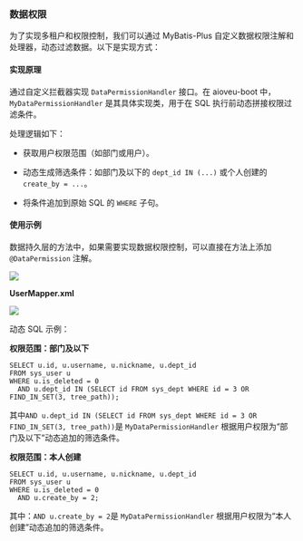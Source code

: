### 数据权限

为了实现多租户和权限控制，我们可以通过 MyBatis-Plus 自定义数据权限注解和处理器，动态过滤数据。以下是实现方式：

#### 实现原理

通过自定义拦截器实现 `DataPermissionHandler` 接口。在 aioveu-boot 中，`MyDataPermissionHandler` 是其具体实现类，用于在 SQL 执行前动态拼接权限过滤条件。

处理逻辑如下：

- 获取用户权限范围（如部门或用户）。

- 动态生成筛选条件：如部门及以下的 `dept_id IN (...)` 或个人创建的 `create_by = ...`。

- 将条件追加到原始 SQL 的 `WHERE` 子句。

#### 使用示例

数据持久层的方法中，如果需要实现数据权限控制，可以直接在方法上添加 `@DataPermission` 注解。

![](F:\Coding\Github\aioveu-boot-doc\功能详解与操作手册\5项目功能\5.1.1.png)



**UserMapper.xml**

![](F:\Coding\Github\aioveu-boot-doc\功能详解与操作手册\5项目功能\5.1.2.png)



动态 SQL 示例：

**权限范围：部门及以下**



```
SELECT u.id, u.username, u.nickname, u.dept_id 
FROM sys_user u 
WHERE u.is_deleted = 0 
  AND u.dept_id IN (SELECT id FROM sys_dept WHERE id = 3 OR FIND_IN_SET(3, tree_path));

```

其中`AND u.dept_id IN (SELECT id FROM sys_dept WHERE id = 3 OR FIND_IN_SET(3, tree_path))`是 `MyDataPermissionHandler` 根据用户权限为“部门及以下”动态追加的筛选条件。

**权限范围：本人创建**

```
SELECT u.id, u.username, u.nickname, u.dept_id 
FROM sys_user u 
WHERE u.is_deleted = 0 
  AND u.create_by = 2;
```

其中：`AND u.create_by = 2`是 `MyDataPermissionHandler` 根据用户权限为“本人创建”动态追加的筛选条件。
